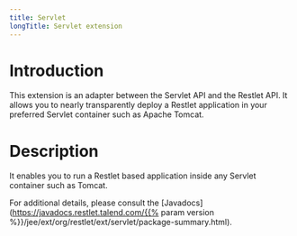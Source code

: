 ```yaml
---
title: Servlet
longTitle: Servlet extension
---
```

# Introduction

This extension is an adapter between the Servlet API and the Restlet
API. It allows you to nearly transparently deploy a Restlet application
in your preferred Servlet container such as Apache Tomcat.

# Description

It enables you to run a Restlet based application inside any Servlet
container such as Tomcat.

For additional details, please consult the
[Javadocs](https://javadocs.restlet.talend.com/{{% param version %}}/jee/ext/org/restlet/ext/servlet/package-summary.html).
